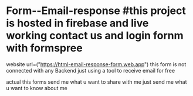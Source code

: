 # Form--Email-response #this project is hosted in firebase and live working contact us and login fornm with formspree
website url=("https://html-email-response-form.web.app")
this form is not connected with any Backend  just using a tool to receive email for free



actual this forms send me what u want to share with me 
just send me what u want to know about me 

